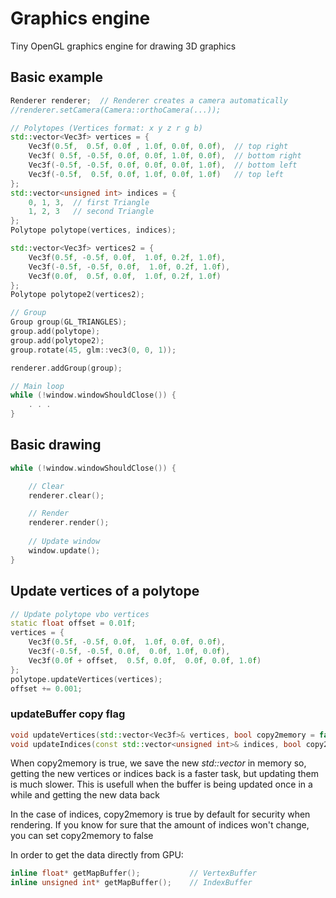 # Graphics engine

Tiny OpenGL graphics engine for drawing 3D graphics

## Basic example

```cpp
Renderer renderer;  // Renderer creates a camera automatically
//renderer.setCamera(Camera::orthoCamera(...));

// Polytopes (Vertices format: x y z r g b)
std::vector<Vec3f> vertices = {
    Vec3f(0.5f,  0.5f, 0.0f , 1.0f, 0.0f, 0.0f),  // top right
    Vec3f( 0.5f, -0.5f, 0.0f, 0.0f, 1.0f, 0.0f),  // bottom right
    Vec3f(-0.5f, -0.5f, 0.0f, 0.0f, 0.0f, 1.0f),  // bottom left
    Vec3f(-0.5f,  0.5f, 0.0f, 1.0f, 0.0f, 1.0f)   // top left 
};
std::vector<unsigned int> indices = {
    0, 1, 3,  // first Triangle
    1, 2, 3   // second Triangle
};
Polytope polytope(vertices, indices);

std::vector<Vec3f> vertices2 = {
    Vec3f(0.5f, -0.5f, 0.0f,  1.0f, 0.2f, 1.0f),
    Vec3f(-0.5f, -0.5f, 0.0f,  1.0f, 0.2f, 1.0f),
    Vec3f(0.0f,  0.5f, 0.0f,  1.0f, 0.2f, 1.0f)
};
Polytope polytope2(vertices2);

// Group
Group group(GL_TRIANGLES);
group.add(polytope);
group.add(polytope2);
group.rotate(45, glm::vec3(0, 0, 1));

renderer.addGroup(group);

// Main loop
while (!window.windowShouldClose()) {
    . . .
}
```

## Basic drawing

```cpp
while (!window.windowShouldClose()) {

    // Clear
    renderer.clear();

    // Render
    renderer.render();
    
    // Update window
    window.update();
}
```

## Update vertices of a polytope
```cpp
// Update polytope vbo vertices
static float offset = 0.01f;
vertices = {
    Vec3f(0.5f, -0.5f, 0.0f,  1.0f, 0.0f, 0.0f),
    Vec3f(-0.5f, -0.5f, 0.0f,  0.0f, 1.0f, 0.0f),
    Vec3f(0.0f + offset,  0.5f, 0.0f,  0.0f, 0.0f, 1.0f)
};
polytope.updateVertices(vertices);
offset += 0.001;
```

### updateBuffer copy flag
```cpp
void updateVertices(std::vector<Vec3f>& vertices, bool copy2memory = false);
void updateIndices(const std::vector<unsigned int>& indices, bool copy2memory = true);
```
When copy2memory is true, we save the new *std::vector<T>* in memory so, getting the new vertices or indices back is a faster task, but updating them is much slower.
This is usefull when the buffer is being updated once in a while and getting the new data back

In the case of indices, copy2memory is true by default for security when rendering. If you know for sure that the amount of indices won't change, you can set copy2memory to false

In order to get the data directly from GPU:
```cpp
inline float* getMapBuffer();           // VertexBuffer
inline unsigned int* getMapBuffer();    // IndexBuffer
```